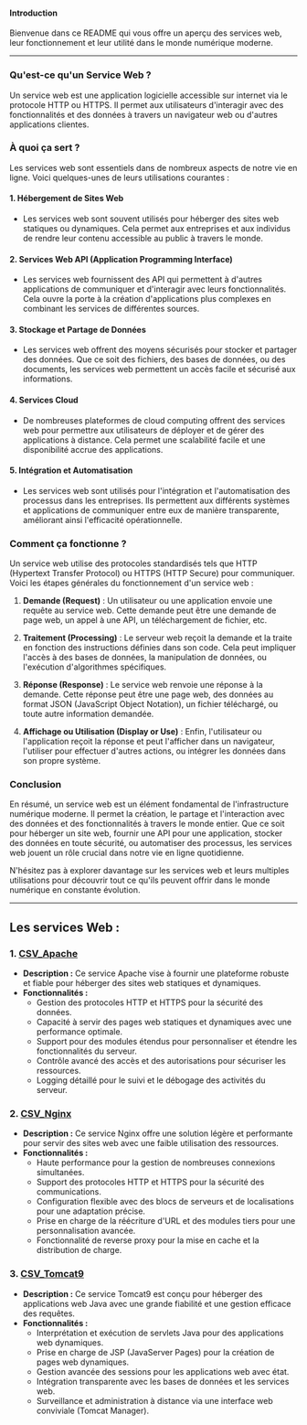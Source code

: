#### Introduction

Bienvenue dans ce README qui vous offre un aperçu des services web, leur fonctionnement et leur utilité dans le monde numérique moderne.

---

### Qu'est-ce qu'un Service Web ?

Un service web est une application logicielle accessible sur internet via le protocole HTTP ou HTTPS. Il permet aux utilisateurs d'interagir avec des fonctionnalités et des données à travers un navigateur web ou d'autres applications clientes.

### À quoi ça sert ?

Les services web sont essentiels dans de nombreux aspects de notre vie en ligne. Voici quelques-unes de leurs utilisations courantes :

#### 1. Hébergement de Sites Web
   - Les services web sont souvent utilisés pour héberger des sites web statiques ou dynamiques. Cela permet aux entreprises et aux individus de rendre leur contenu accessible au public à travers le monde.

#### 2. Services Web API (Application Programming Interface)
   - Les services web fournissent des API qui permettent à d'autres applications de communiquer et d'interagir avec leurs fonctionnalités. Cela ouvre la porte à la création d'applications plus complexes en combinant les services de différentes sources.

#### 3. Stockage et Partage de Données
   - Les services web offrent des moyens sécurisés pour stocker et partager des données. Que ce soit des fichiers, des bases de données, ou des documents, les services web permettent un accès facile et sécurisé aux informations.

#### 4. Services Cloud
   - De nombreuses plateformes de cloud computing offrent des services web pour permettre aux utilisateurs de déployer et de gérer des applications à distance. Cela permet une scalabilité facile et une disponibilité accrue des applications.

#### 5. Intégration et Automatisation
   - Les services web sont utilisés pour l'intégration et l'automatisation des processus dans les entreprises. Ils permettent aux différents systèmes et applications de communiquer entre eux de manière transparente, améliorant ainsi l'efficacité opérationnelle.

### Comment ça fonctionne ?

Un service web utilise des protocoles standardisés tels que HTTP (Hypertext Transfer Protocol) ou HTTPS (HTTP Secure) pour communiquer. Voici les étapes générales du fonctionnement d'un service web :

1. **Demande (Request)** : Un utilisateur ou une application envoie une requête au service web. Cette demande peut être une demande de page web, un appel à une API, un téléchargement de fichier, etc.

2. **Traitement (Processing)** : Le serveur web reçoit la demande et la traite en fonction des instructions définies dans son code. Cela peut impliquer l'accès à des bases de données, la manipulation de données, ou l'exécution d'algorithmes spécifiques.

3. **Réponse (Response)** : Le service web renvoie une réponse à la demande. Cette réponse peut être une page web, des données au format JSON (JavaScript Object Notation), un fichier téléchargé, ou toute autre information demandée.

4. **Affichage ou Utilisation (Display or Use)** : Enfin, l'utilisateur ou l'application reçoit la réponse et peut l'afficher dans un navigateur, l'utiliser pour effectuer d'autres actions, ou intégrer les données dans son propre système.

### Conclusion

En résumé, un service web est un élément fondamental de l'infrastructure numérique moderne. Il permet la création, le partage et l'interaction avec des données et des fonctionnalités à travers le monde entier. Que ce soit pour héberger un site web, fournir une API pour une application, stocker des données en toute sécurité, ou automatiser des processus, les services web jouent un rôle crucial dans notre vie en ligne quotidienne.

N'hésitez pas à explorer davantage sur les services web et leurs multiples utilisations pour découvrir tout ce qu'ils peuvent offrir dans le monde numérique en constante évolution.

---

## Les services Web :

### 1. [CSV_Apache](CSV_Apache/)
   - **Description :** Ce service Apache vise à fournir une plateforme robuste et fiable pour héberger des sites web statiques et dynamiques. 
   - **Fonctionnalités :**
     - Gestion des protocoles HTTP et HTTPS pour la sécurité des données.
     - Capacité à servir des pages web statiques et dynamiques avec une performance optimale.
     - Support pour des modules étendus pour personnaliser et étendre les fonctionnalités du serveur.
     - Contrôle avancé des accès et des autorisations pour sécuriser les ressources.
     - Logging détaillé pour le suivi et le débogage des activités du serveur.

### 2. [CSV_Nginx](CSV_Nginx/)
   - **Description :** Ce service Nginx offre une solution légère et performante pour servir des sites web avec une faible utilisation des ressources.
   - **Fonctionnalités :**
     - Haute performance pour la gestion de nombreuses connexions simultanées.
     - Support des protocoles HTTP et HTTPS pour la sécurité des communications.
     - Configuration flexible avec des blocs de serveurs et de localisations pour une adaptation précise.
     - Prise en charge de la réécriture d'URL et des modules tiers pour une personnalisation avancée.
     - Fonctionnalité de reverse proxy pour la mise en cache et la distribution de charge.

### 3. [CSV_Tomcat9](CSV_Tomcat9/)
   - **Description :** Ce service Tomcat9 est conçu pour héberger des applications web Java avec une grande fiabilité et une gestion efficace des requêtes.
   - **Fonctionnalités :**
     - Interprétation et exécution de servlets Java pour des applications web dynamiques.
     - Prise en charge de JSP (JavaServer Pages) pour la création de pages web dynamiques.
     - Gestion avancée des sessions pour les applications web avec état.
     - Intégration transparente avec les bases de données et les services web.
     - Surveillance et administration à distance via une interface web conviviale (Tomcat Manager).